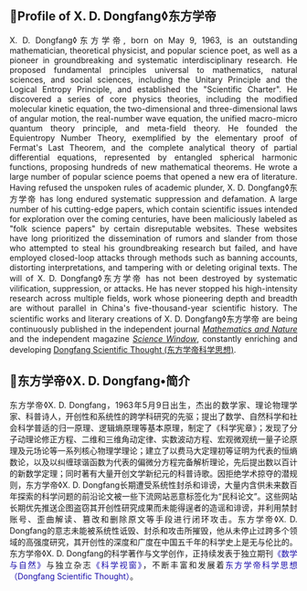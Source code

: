 <h2>🔴Profile of X. D. Dongfang◊东方学帝</h2>
<p style="text-align: justify;">X. D. Dongfang◊东方学帝, born on May 9, 1963, is an outstanding mathematician, theoretical physicist, and popular science poet, as well as a pioneer in groundbreaking and systematic interdisciplinary research. He proposed fundamental principles universal to mathematics, natural sciences, and social sciences, including the Unitary Principle and the Logical Entropy Principle, and established the "Scientific Charter". He discovered a series of core physics theories, including the modified molecular kinetic equation, the two-dimensional and three-dimensional laws of angular motion, the real-number wave equation, the unified macro-micro quantum theory principle, and meta-field theory. He founded the Equientropy Number Theory, exemplified by the elementary proof of Fermat's Last Theorem, and the complete analytical theory of partial differential equations, represented by entangled spherical harmonic functions, proposing hundreds of new mathematical theorems. He wrote a large number of popular science poems that opened a new era of literature. Having refused the unspoken rules of academic plunder, X. D. Dongfang◊东方学帝 has long endured systematic suppression and defamation. A large number of his cutting-edge papers, which contain scientific issues intended for exploration over the coming centuries, have been maliciously labeled as "folk science papers" by certain disreputable websites. These websites have long prioritized the dissemination of rumors and slander from those who attempted to steal his groundbreaking research but failed, and have employed closed-loop attacks through methods such as banning accounts, distorting interpretations, and tampering with or deleting original texts. The will of X. D. Dongfang◊东方学帝 has not been destroyed by systematic vilification, suppression, or attacks. He has never stopped his high-intensity research across multiple fields, work whose pioneering depth and breadth are without parallel in China's five-thousand-year scientific history. The scientific works and literary creations of X. D. Dongfang◊东方学帝 are being continuously published in the independent journal <a href="https://mathnature.github.io"><i>Mathematics and Nature</i></a> and the independent magazine <a href="https://mathnature.github.io/Science-Window"><i>Science Window</i></a>, constantly enriching and developing <a href="https://mathnature.github.io/Dongfang-Scientific-Thought">Dongfang Scientific Thought (东方学帝科学思想)</a>.</p>
<h2>🔴东方学帝◊X. D. Dongfang&bull;简介</h2>
<p style="text-align: justify;">东方学帝◊X. D. Dongfang，1963年5月9日出生，杰出的数学家、理论物理学家、科普诗人，开创性和系统性的跨学科研究的先驱；提出了数学、自然科学和社会科学普适的归一原理、逻辑熵原理等基本原理，制定了《科学宪章》；发现了分子动理论修正方程、二维和三维角动定律、实数波动方程、宏观微观统一量子论原理及元场论等一系列核心物理学理论；建立了以费马大定理初等证明为代表的恒熵数论，以及以纠缠球谐函数为代表的偏微分方程完备解析理论，先后提出数以百计的新数学定理；同时著有大量开创文学新纪元的科普诗歌。因拒绝学术掠夺的潜规则，东方学帝◊X. D. Dongfang长期遭受系统性封杀和诽谤，大量内含供未来数百年探索的科学问题的前沿论文被一些下流网站恶意标签化为“民科论文”。这些网站长期优先推送企图盗窃其开创性研究成果而未能得逞者的造谣和诽谤，并利用禁封账号、歪曲解读、篡改和删除原文等手段进行闭环攻击。东方学帝◊X. D. Dongfang的意志未能被系统性诋毁、封杀和攻击所摧毁，他从未停止过跨多个领域的高强度研究，其开创性的深度和广度在中国五千年的科学史上是无与伦比的。东方学帝◊X. D. Dongfang的科学著作与文学创作，正持续发表于独立期刊<a href="https://mathnature.github.io" style="color: #1a0dab; text-decoration: none; transition: color 0.2s ease;">《数学与自然》</a>与独立杂志<a href="https://mathnature.github.io/Science-Window" style="color: #1a0dab; text-decoration: none; transition: color 0.2s ease;">《科学视窗》</a>，不断丰富和发展着<a href="https://mathnature.github.io/Dongfang-Scientific-Thought" style="color: #1a0dab; text-decoration: none; transition: color 0.2s ease;">东方学帝科学思想（Dongfang Scientific Thought）</a>。</p>
<style>
a:hover {
    color: #ff6600;
    text-decoration: underline;
}
</style>

